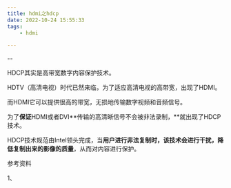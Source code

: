 ```yaml
---
title: hdmi之hdcp
date: 2022-10-24 15:55:33
tags:
	- hdmi

---
```


--

HDCP其实是高带宽数字内容保护技术。

HDTV（高清电视）时代已然来临，为了适应高清电视的高带宽，出现了HDMI。

而HDMI它可以提供很高的带宽，无损地传输数字视频和音频信号。

为了**保证**HDMI或者DVI**传输的高清晰信号不会被非法录制，**就出现了HDCP技术。

HDCP技术规范由Intel领头完成，当**用户进行非法复制时，该技术会进行干扰，降低复制出来的影像的质量**，从而对内容进行保护。



参考资料

1、

